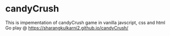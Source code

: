 # candyCrush

This is impementation of candyCrush game in vanilla javscript, css and html
Go play @ https://sharangkulkarni2.github.io/candyCrush/
